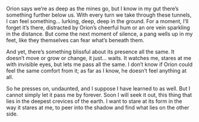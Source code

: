 Orion says we’re as deep as the mines go, but I know in my gut there’s something further below us. With every turn we take through these tunnels, I can feel something… lurking, deep, deep in the ground. For a moment, I’ll forget it’s there, distracted by Orion’s cheerful hum or an ore vein sparkling in the distance. But come the next moment of silence, a pang wells up in my feet, like they themselves can fear what’s beneath them.

And yet, there’s something blissful about its presence all the same. It doesn’t move or grow or change, it just… waits. It watches me, stares at me with invisible eyes, but lets me pass all the same. I don’t know if Orion could feel the same comfort from it; as far as I know, he doesn’t feel anything at all.

So he presses on, undaunted, and I suppose I have learned to as well. But I cannot simply let it pass me by forever. Soon I will seek it out, this thing that lies in the deepest crevices of the earth. I want to stare at its form in the way it stares at me, to peer into the shadow and find what lies on the other side.
